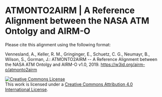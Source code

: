ATMONTO2AIRM | A Reference Alignment between the NASA ATM Ontolgy and AIRM-O
===

Please cite this alignment using the following format:

Vennesland, A., Keller, R. M., Gringinger, E., Schuetz, C. G., Neumayr, B., Wilson, S., Gorman, J.: ATMONTO2AIRM -- A Reference Alignment between the NASA ATM Ontolgy and AIRM-O v1.0, 2019. https://w3id.org/airm-o/atmonto2airm


<a rel="license" href="http://creativecommons.org/licenses/by/4.0/"><img alt="Creative Commons License" style="border-width:0" src="https://i.creativecommons.org/l/by/4.0/88x31.png" /></a><br />This work is licensed under a <a rel="license" href="http://creativecommons.org/licenses/by/4.0/">Creative Commons Attribution 4.0 International License</a>.
